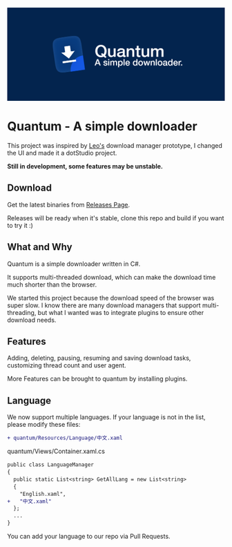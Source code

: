 ![repo-banner](./repo-banner.png)

# Quantum - A simple downloader

This project was inspired by [Leo's](https://github.com/LeoLezury) download manager prototype, I changed the UI and made it a dotStudio project.

**Still in development, some features may be unstable.**

## Download

Get the latest binaries from [Releases Page](https://github.com/dot-open/quantum/releases).

Releases will be ready when it's stable, clone this repo and build if you want to try it :)

## What and Why

Quantum is a simple downloader written in C#.

It supports multi-threaded download, which can make the download time much shorter than the browser.

We started this project because the download speed of the browser was super slow. I know there are many download managers that support multi-threading, but what I wanted was to integrate plugins to ensure other download needs.

## Features

Adding, deleting, pausing, resuming and saving download tasks, customizing thread count and user agent.

More Features can be brought to quantum by installing plugins.

## Language

We now support multiple languages. If your language is not in the list, please modify these files:

```diff
+ quantum/Resources/Language/中文.xaml
```

quantum/Views/Container.xaml.cs

```diff
public class LanguageManager
{
  public static List<string> GetAllLang = new List<string>
  {
    "English.xaml", 
+   "中文.xaml"
  };
  ...
}
```

You can add your language to our repo via Pull Requests.

